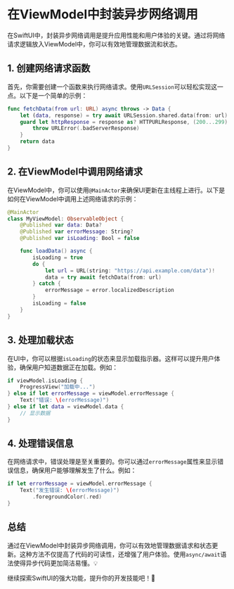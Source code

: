 ﻿# 在ViewModel中封装异步网络调用

在SwiftUI中，封装异步网络调用是提升应用性能和用户体验的关键。通过将网络请求逻辑放入ViewModel中，你可以有效地管理数据流和状态。

## 1. 创建网络请求函数

首先，你需要创建一个函数来执行网络请求。使用`URLSession`可以轻松实现这一点。以下是一个简单的示例：

```swift
func fetchData(from url: URL) async throws -> Data {
    let (data, response) = try await URLSession.shared.data(from: url)
    guard let httpResponse = response as? HTTPURLResponse, (200...299).contains(httpResponse.statusCode) else {
        throw URLError(.badServerResponse)
    }
    return data
}
```

## 2. 在ViewModel中调用网络请求

在ViewModel中，你可以使用`@MainActor`来确保UI更新在主线程上进行。以下是如何在ViewModel中调用上述网络请求的示例：

```swift
@MainActor
class MyViewModel: ObservableObject {
    @Published var data: Data?
    @Published var errorMessage: String?
    @Published var isLoading: Bool = false

    func loadData() async {
        isLoading = true
        do {
            let url = URL(string: "https://api.example.com/data")!
            data = try await fetchData(from: url)
        } catch {
            errorMessage = error.localizedDescription
        }
        isLoading = false
    }
}
```

## 3. 处理加载状态

在UI中，你可以根据`isLoading`的状态来显示加载指示器。这样可以提升用户体验，确保用户知道数据正在加载。例如：

```swift
if viewModel.isLoading {
    ProgressView("加载中...")
} else if let errorMessage = viewModel.errorMessage {
    Text("错误: \(errorMessage)")
} else if let data = viewModel.data {
    // 显示数据
}
```

## 4. 处理错误信息

在网络请求中，错误处理是至关重要的。你可以通过`errorMessage`属性来显示错误信息，确保用户能够理解发生了什么。例如：

```swift
if let errorMessage = viewModel.errorMessage {
    Text("发生错误: \(errorMessage)")
        .foregroundColor(.red)
}
```

## 总结

通过在ViewModel中封装异步网络调用，你可以有效地管理数据请求和状态更新。这种方法不仅提高了代码的可读性，还增强了用户体验。使用`async/await`语法使得异步代码更加简洁易懂。💡

继续探索SwiftUI的强大功能，提升你的开发技能吧！🚀